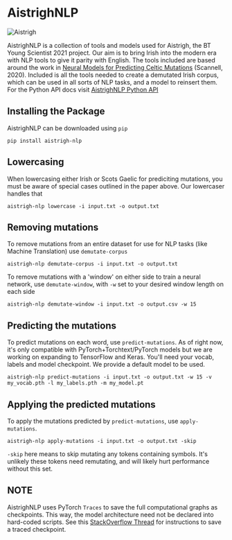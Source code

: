# AistrighNLP

![Aistrigh](https://github.com/JustCunn/AistrighNLP/blob/master/images/github_aistrigh.png)

AistrighNLP is a collection of tools and models used for Aistrigh, the BT Young Scientist 2021 project. Our aim is to bring Irish into the modern era with NLP tools to give it parity with English.
The tools included are based around the work in [Neural Models for Predicting Celtic Mutations](https://www.aclweb.org/anthology/2020.sltu-1.1.pdf) (Scannell, 2020). Included is all the tools needed to create a demutated Irish corpus, which can be used in all sorts of NLP tasks, and a model to reinsert them. For the Python API docs visit [AistrighNLP Python API](https://github.com/JustCunn/AistrighNLP/blob/master/python.md)

Installing the Package
---------------------------
AistrighNLP can be downloaded using `pip`
```
pip install aistrigh-nlp
```


Lowercasing
---------------------------
When lowercasing either Irish or Scots Gaelic for prediciting mutations, you must be aware of special cases outlined in the paper above. Our lowercaser handles that
```
aistrigh-nlp lowercase -i input.txt -o output.txt
```


Removing mutations
-----------------------
To remove mutations from an entire dataset for use for NLP tasks (like Machine Translation) use `demutate-corpus`
```
aistrigh-nlp demutate-corpus -i input.txt -o output.txt
```

To remove mutations with a 'window' on either side to train a neural network, use `demutate-window`, with `-w` set to your desired window length on each side
```
aistrigh-nlp demutate-window -i input.txt -o output.csv -w 15
```


Predicting the mutations
-------------------------
To predict mutations on each word, use `predict-mutations`. As of right now, it's only compatible with PyTorch+Torchtext/PyTorch models but we are working on expanding to TensorFlow and Keras. You'll need your vocab, labels and model checkpoint. We provide a default model to be used.
```
aistrigh-nlp predict-mutations -i input.txt -o output.txt -w 15 -v my_vocab.pth -l my_labels.pth -m my_model.pt
```


Applying the predicted mutations
-----------------------------------
To apply the mutations predicted by `predict-mutations`, use `apply-mutations`. 
```
aistrigh-nlp apply-mutations -i input.txt -o output.txt -skip
```

`-skip` here means to skip mutating any tokens containing symbols. It's unlikely these tokens need remutating, and will likely hurt performance without this set.


NOTE
--------------------
AistrighNLP uses PyTorch `Traces` to save the full computational graphs as checkpoints. This way, the model architecture need not be declared into hard-coded scripts. See this [StackOverflow Thread](https://stackoverflow.com/questions/59287728/saving-pytorch-model-with-no-access-to-model-class-code) for instructions to save a traced checkpoint.

